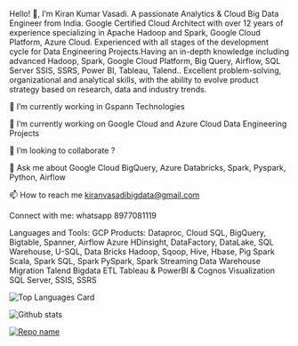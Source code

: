 Hello! 👋, I’m Kiran Kumar Vasadi. A passionate Analytics & Cloud Big Data Engineer from India. Google Certified Cloud Architect with over 12 years of experience specializing in Apache Hadoop and Spark, Google Cloud Platform, Azure Cloud. Experienced with all stages of the development cycle for Data Engineering Projects.Having an in-depth knowledge including advanced Hadoop, Spark, Google Cloud Platform, Big Query, Airflow, SQL Server SSIS, SSRS, Power BI, Tableau, Talend.. Excellent problem-solving, organizational and analytical skills, with the ability to evolve product strategy based on research, data and industry trends.

🔭 I’m currently working in Gspann Technologies

🌱 I’m currently working on Google Cloud and Azure Cloud Data Engineering Projects

👯 I’m looking to collaborate ?

💬 Ask me about Google Cloud BigQuery, Azure Databricks, Spark, Pyspark, Python, Airflow

📫 How to reach me kiranvasadibigdata@gmail.com

Connect with me:
whatsapp 8977081119

Languages and Tools:
GCP Products: Dataproc, Cloud SQL, BigQuery, Bigtable, Spanner, Airflow
Azure HDinsight, DataFactory, DataLake, SQL Warehouse, U-SQL, Data Bricks
Hadoop, Sqoop, Hive, Hbase, Pig
Spark Scala, Spark SQL, Spark PySpark, Spark Streaming
Data Warehouse Migration
Talend Bigdata ETL
Tableau & PowerBI & Cognos Visualization
SQL Server, SSIS, SSRS

![Top Languages Card](https://github-readme-stats.vercel.app/api/top-langs/?username=kiranvasadi&layout=compact)

![Github stats](https://github-readme-stats.vercel.app/api?username=kiranvasadi&theme=default&show_icons=true&count_private=true)

[![Repo name](https://github-readme-stats.vercel.app/api/pin/?username=kiranvasadi&repo=repo-name)](https://github.com/yourusername/repo-name)
